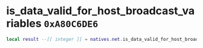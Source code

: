 # is_data_valid_for_host_broadcast_variables `0xA80C6DE6`

```lua
local result --[[ integer ]] = natives.net.is_data_valid_for_host_broadcast_variables(_unk0 --[[ integer ]])
```